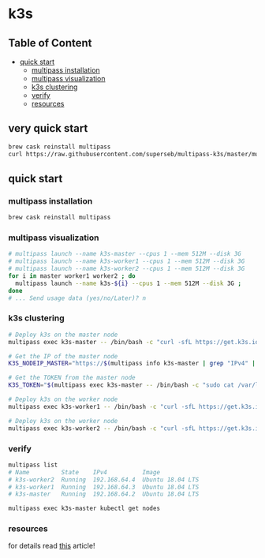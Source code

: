 # k3s

## Table of Content
* [quick start](#quick-start)
  * [multipass installation](#multipass-installation)
  * [multipass visualization](#multipass-visualization)
  * [k3s clustering](#k3s-clustering)
  * [verify](#verify)
  * [resources](#resources)

## very quick start

```bash
brew cask reinstall multipass
curl https://raw.githubusercontent.com/superseb/multipass-k3s/master/multipass-k3s.sh | bash
```

## quick start

### multipass installation

```bash
brew cask reinstall multipass
```

### multipass visualization

```bash
# multipass launch --name k3s-master --cpus 1 --mem 512M --disk 3G
# multipass launch --name k3s-worker1 --cpus 1 --mem 512M --disk 3G
# multipass launch --name k3s-worker2 --cpus 1 --mem 512M --disk 3G
for i in master worker1 worker2 ; do
  multipass launch --name k3s-${i} --cpus 1 --mem 512M --disk 3G ;
done
# ... Send usage data (yes/no/Later)? n
```

### k3s clustering

```bash
# Deploy k3s on the master node
multipass exec k3s-master -- /bin/bash -c "curl -sfL https://get.k3s.io | sh -"

# Get the IP of the master node
K3S_NODEIP_MASTER="https://$(multipass info k3s-master | grep "IPv4" | awk -F' ' '{print $2}'):6443"

# Get the TOKEN from the master node
K3S_TOKEN="$(multipass exec k3s-master -- /bin/bash -c "sudo cat /var/lib/rancher/k3s/server/node-token")"

# Deploy k3s on the worker node
multipass exec k3s-worker1 -- /bin/bash -c "curl -sfL https://get.k3s.io | K3S_TOKEN=${K3S_TOKEN} K3S_URL=${K3S_NODEIP_MASTER} sh -"

# Deploy k3s on the worker node
multipass exec k3s-worker2 -- /bin/bash -c "curl -sfL https://get.k3s.io | K3S_TOKEN=${K3S_TOKEN} K3S_URL=${K3S_NODEIP_MASTER} sh -"
```

### verify

```bash
multipass list
# Name         State    IPv4          Image
# k3s-worker2  Running  192.168.64.4  Ubuntu 18.04 LTS
# k3s-worker1  Running  192.168.64.3  Ubuntu 18.04 LTS
# k3s-master   Running  192.168.64.2  Ubuntu 18.04 LTS

multipass exec k3s-master kubectl get nodes

```

### resources

for details read [this](https://medium.com/@mattiaperi/kubernetes-cluster-with-k3s-and-multipass-7532361affa3) article!
